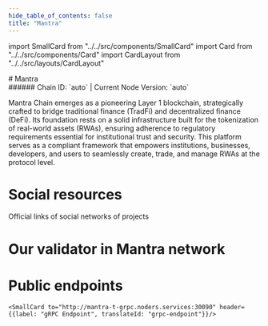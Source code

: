 ```yaml
---
hide_table_of_contents: false
title: "Mantra"
---
```


import SmallCard from "../../src/components/SmallCard"
import Card from "../../src/components/Card"
import CardLayout from "../../src/layouts/CardLayout"

<div class="h1-with-icon icon-mantra">
# Mantra
</div>
###### Chain ID: `auto` | Current Node Version: `auto`


Mantra Chain emerges as a pioneering Layer 1 blockchain, strategically crafted to bridge traditional finance (TradFi) and decentralized finance (DeFi). Its foundation rests on a solid infrastructure built for the tokenization of real-world assets (RWAs), ensuring adherence to regulatory requirements essential for institutional trust and security. This platform serves as a compliant framework that empowers institutions, businesses, developers, and users to seamlessly create, trade, and manage RWAs at the protocol level.

# Social resources
Official links of social networks of projects

<CardLayout autoFitEnabled={false}>
    <SmallCard to="https://www.mantrachain.io/" header={{label: "Website", translateId: "social-telegram"}} iconPath="img/website-icon.svg"/>
    <SmallCard to="https://github.com/MANTRA-Finance/public" header={{label: "GitHub", translateId: "social-telegram"}} iconPath="img/github-icon.svg"/>
    <SmallCard to="https://discord.gg/gfks4TwAJV" header={{label: "Discord", translateId: "social-telegram"}} iconPath="img/discord-icon.svg"/>
    <SmallCard to="https://twitter.com/MANTRA_Chain" header={{label: "X", translateId: "social-telegram"}} iconPath="img/x-icon.svg"/>
    <SmallCard to="https://t.me/MANTRA_Chain" header={{label: "Telegram", translateId: "social-telegram"}} iconPath="img/telegram-icon.svg"/>
</CardLayout>

# Our validator in Mantra network

<CardLayout autoFitEnabled={true}>
    <Card
        to="https://explorer.stavr.tech/Mantra-Testnet/staking/mantravaloper1aysxyetv0y7sfe0v70akyjn3kkjc6qyt5dlewa"
        header={{
            label: "[NODERS]TEAM",
            translateId: "development-setup",
        }}
        body={{
            label: "Trusted blockchain validator",
        }}
        iconPath="img/kotlin-icon.svg"
    />
</CardLayout>

# Public endpoints

<CardLayout autoFitEnabled={true}>
    <SmallCard to="https://mantra-t-rpc.noders.services" header={{label: "RPC Endpoint", translateId: "rpc-endpoint"}}/>
    <SmallCard to="https://mantra-t-api.noders.services" header={{label: "API Endpoint", translateId: "api-endpoint"}}/>
    
    <SmallCard to="http://mantra-t-grpc.noders.services:30090" header={{label: "gRPC Endpoint", translateId: "grpc-endpoint"}}/>
</CardLayout>